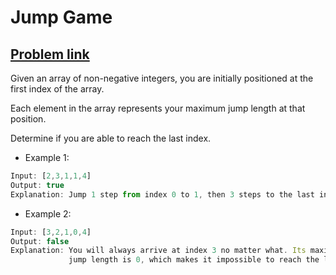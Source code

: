 # Jump Game

## [Problem link](https://leetcode.com/problems/jump-game/)

Given an array of non-negative integers, you are initially positioned at the first index of the array.

Each element in the array represents your maximum jump length at that position.

Determine if you are able to reach the last index.

- Example 1:

```js
Input: [2,3,1,1,4]
Output: true
Explanation: Jump 1 step from index 0 to 1, then 3 steps to the last index.
```

- Example 2:

```js
Input: [3,2,1,0,4]
Output: false
Explanation: You will always arrive at index 3 no matter what. Its maximum
             jump length is 0, which makes it impossible to reach the last index.
```
